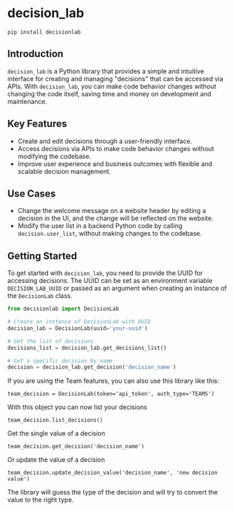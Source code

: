 # decision_lab

`pip install decisionlab`

## Introduction

`decision_lab` is a Python library that provides a simple and intuitive interface for creating and managing "decisions" that can be accessed via APIs. With `decision_lab`, you can make code behavior changes without changing the code itself, saving time and money on development and maintenance.

## Key Features

- Create and edit decisions through a user-friendly interface.
- Access decisions via APIs to make code behavior changes without modifying the codebase.
- Improve user experience and business outcomes with flexible and scalable decision management.

## Use Cases

- Change the welcome message on a website header by editing a decision in the UI, and the change will be reflected on the website.
- Modify the user list in a backend Python code by calling `decision.user_list`, without making changes to the codebase.

## Getting Started

To get started with `decision_lab`, you need to provide the UUID for accessing decisions. The UUID can be set as an environment variable `DECISION_LAB_UUID` or passed as an argument when creating an instance of the `DecisionLab` class.

```python
from decisionlab import DecisionLab

# Create an instance of DecisionLab with UUID
decision_lab = DecisionLab(uuid='your-uuid')

# Get the list of decisions
decisions_list = decision_lab.get_decisions_list()

# Get a specific decision by name
decision = decision_lab.get_decision('decision_name')
``` 

If you are using the Team features, you can also use this library like this: 
```
team_decision = DecisionLab(token='api_token', auth_type='TEAMS')

``` 

With this object you can now list your decisions 
```
team_decision.list_decisions() 
```

Get the single value of a decision 
```
team_decision.get_decision('decision_name')
```

Or update the value of a decision 
```
team_decision.update_decision_value('decision_name', 'new decision value')
``` 

The library will guess the type of the decision and will try to convert the value to the right type.




